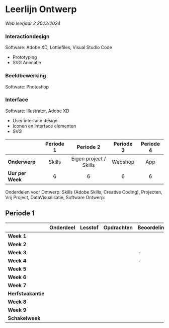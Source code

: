 # Leerlijn Ontwerp
*Web leerjaar 2 2023/2024*

###	Interactiondesign
Software: Adobe XD, Lottiefiles, Visual Studio Code
-	Prototyping 
-	SVG Animatie 


### Beeldbewerking 
Software: Photoshop

###	Interface 
Software: Illustrator, Adobe XD
-	User interface design
-	Iconen en interface elementen
-	SVG

|| Periode 1  | Periode 2  | Periode 3  | Periode 4  |
|---|:---:|:---:|:---:|:---:|
|**Onderwerp**|Skills|Eigen project / Skills |Webshop|App|
|**Uur per Week**|6|6|6|6|

Onderdelen voor Ontwerp: Skills (Adobe Skills, Creative Coding), Projecten, Vrij Project, DataVisualisatie, Software Ontwerp: 


## Periode 1

|   |  **Onderdeel** | **Lesstof**  | **Opdrachten**  | **Beoordeling**
|---|---|---|---|---|
|**Week 1**||  | ||
|**Week 2**|||  ||
|**Week 3**| |  | |-
|**Week 4**| || |-
|**Week 5**| |||
|**Week 6**||||
|**Week 7**||||
|**Herfstvakantie**|
|**Week 8**||   |
|**Week 9**|  |||
|**Schakelweek**|   |   |   |